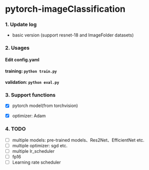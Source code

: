 # pytorch-imageClassification 

### 1. Update log
- basic version (support resnet-18 and ImageFolder datasets)

### 2. Usages
 #### Edit config.yaml
 #### training: `python train.py`
 #### validation: `python eval.py`

### 3. Support functions 
- [x] pytorch model(from torchvision)
- [x] optimizer: Adam


### 4. TODO
- [ ] multiple models: pre-trained models、Res2Net、EfficientNet etc.
- [ ] multiple optimizer: sgd etc.
- [ ] multiple lr_scheduler
- [ ] fp16
- [ ] Learning rate scheduler
